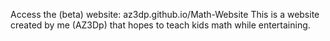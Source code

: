 Access the (beta) website: az3dp.github.io/Math-Website
This is a website created by me (AZ3Dp) that hopes to teach kids math while entertaining. 
